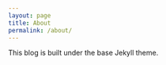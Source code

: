 ```yaml
---
layout: page
title: About
permalink: /about/
---
```


This blog is built under the base Jekyll theme. 
